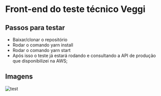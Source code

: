 # Front-end do teste técnico Veggi

## Passos para testar
- Baixar/clonar o repositório
- Rodar o comando yarn install
- Rodar o comando yarn start
- Após isso o teste já estará rodando e consultando a API de produção que disponibilizei na AWS;

## Imagens

![test](https://bluefields.s3.us-east-2.amazonaws.com/images/t1.png)

